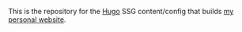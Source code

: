 This is the repository for the [Hugo](https://gohugo.io) SSG content/config that builds [my personal website](https://davidedmiston.com).